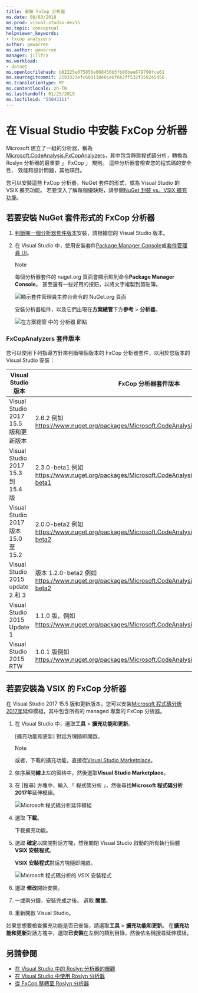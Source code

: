 ```yaml
---
title: 安裝 FxCop 分析器
ms.date: 08/03/2018
ms.prod: visual-studio-dev15
ms.topic: conceptual
helpviewer_keywords:
- fxcop analyzers
author: gewarren
ms.author: gewarren
manager: jillfra
ms.workload:
- dotnet
ms.openlocfilehash: b82225e075856e068456b5fb86bee679799fce61
ms.sourcegitcommit: 2193323efc608118e0ce6f6b2ff532f158245d56
ms.translationtype: MT
ms.contentlocale: zh-TW
ms.lasthandoff: 01/25/2019
ms.locfileid: "55043111"
---
```

# <a name="install-fxcop-analyzers-in-visual-studio"></a>在 Visual Studio 中安裝 FxCop 分析器

Microsoft 建立了一組的分析器，稱為[Microsoft.CodeAnalysis.FxCopAnalyzers](https://www.nuget.org/packages/Microsoft.CodeAnalysis.FxCopAnalyzers)，其中包含靜態程式碼分析，轉換為 Roslyn 分析器的最重要 」 FxCop 」 規則。 這些分析器會檢查您的程式碼的安全性、 效能和設計問題，其他項目。

您可以安裝這些 FxCop 分析器，NuGet 套件的形式，或為 Visual Studio 的 VSIX 擴充功能。 若要深入了解每個優缺點，請參閱[NuGet 封裝 vs。VSIX 擴充功能](roslyn-analyzers-overview.md#nuget-package-versus-vsix-extension)。

## <a name="to-install-fxcop-analyzers-as-a-nuget-package"></a>若要安裝 NuGet 套件形式的 FxCop 分析器

1. [判斷哪一個分析器套件版本](#fxcopanalyzers-package-versions)安裝，請根據您的 Visual Studio 版本。

2. 在 Visual Studio 中，使用安裝套件[Package Manager Console](/nuget/quickstart/install-and-use-a-package-in-visual-studio#package-manager-console)或[套件管理員 UI](/nuget/quickstart/install-and-use-a-package-in-visual-studio#package-manager-console)。

   > [!NOTE]
   > 每個分析器套件的 nuget.org 頁面會顯示貼到命令**Package Manager Console**。 甚至還有一些好用的按鈕，以將文字複製到剪貼簿。
   >
   > ![顯示套件管理員主控台命令的 NuGet.org 頁面](media/nuget-package-manager-command.png)

   安裝分析器組件，以及它們出現在**方案總管**下方**參考** > **分析器**。

   ![在方案總管 中的 分析器 節點](media/solution-explorer-analyzers-node.png)

### <a name="fxcopanalyzers-package-versions"></a>FxCopAnalyzers 套件版本

您可以使用下列指導方針來判斷哪個版本的 FxCop 分析器套件，以用於您版本的 Visual Studio 安裝：

| Visual Studio 版本 | FxCop 分析器套件版本 |
| - | - |
| Visual Studio 2017 15.5 版和更新版本 | 2.6.2 例如 https://www.nuget.org/packages/Microsoft.CodeAnalysis.FxCopAnalyzers/2.6.2 |
| Visual Studio 2017 15.3 到 15.4 版 | 2.3.0-beta1 例如 https://www.nuget.org/packages/Microsoft.CodeAnalysis.FxCopAnalyzers/2.3.0-beta1 |
| Visual Studio 2017 版本 15.0 至 15.2 | 2.0.0-beta2 例如 https://www.nuget.org/packages/Microsoft.CodeAnalysis.FxCopAnalyzers/2.0.0-beta2 |
| Visual Studio 2015 update 2 和 3 | 版本 1.2.0-beta2 例如 https://www.nuget.org/packages/Microsoft.CodeAnalysis.FxCopAnalyzers/1.2.0-beta2 |
| Visual Studio 2015 Update 1 | 1.1.0 版，例如 https://www.nuget.org/packages/Microsoft.CodeAnalysis.FxCopAnalyzers/1.1。 |
| Visual Studio 2015 RTW | 1.0.1 版例如 https://www.nuget.org/packages/Microsoft.CodeAnalysis.FxCopAnalyzers/1.0.1 |

## <a name="to-install-fxcop-analyzers-as-a-vsix"></a>若要安裝為 VSIX 的 FxCop 分析器

在 Visual Studio 2017 15.5 版和更新版本，您可以安裝[Microsoft 程式碼分析 2017年](https://marketplace.visualstudio.com/items?itemName=VisualStudioPlatformTeam.MicrosoftCodeAnalysis2017)延伸模組，其中包含所有的 managed 專案的 FxCop 分析器。

1. 在 Visual Studio 中，選取**工具** > **擴充功能和更新**。

   [擴充功能和更新] 對話方塊隨即開啟。

   > [!NOTE]
   > 或者，下載的擴充功能，直接從[Visual Studio Marketplace](https://marketplace.visualstudio.com/items?itemName=VisualStudioPlatformTeam.MicrosoftCodeAnalysis2017)。

1. 依序展開**線上**左的窗格中，然後選取**Visual Studio Marketplace**。

1. 在 [搜尋] 方塊中，輸入 「 程式碼分析 」，然後尋找**Microsoft 程式碼分析 2017年**延伸模組。

   ![Microsoft 程式碼分析延伸模組](media/extensions-and-updates-code-analysis.png)

1. 選取 **下載**。

   下載擴充功能。

1. 選取  **確定**以關閉對話方塊，然後關閉 Visual Studio 啟動的所有執行個體**VSIX 安裝程式**。

   **VSIX 安裝程式**對話方塊隨即開啟。

   ![Microsoft 程式碼分析的 VSIX 安裝程式](media/vsix-installer-code-analysis.png)

1. 選取 **修改**開始安裝。

1. 一或兩分鐘，安裝完成之後。 選取 **關閉**。

1. 重新開啟 Visual Studio。

如果您想要檢查擴充功能是否已安裝，請選取**工具** > **擴充功能和更新**。 在**擴充功能和更新**對話方塊中，選取**已安裝**在左側的類別目錄，然後依名稱搜尋延伸模組。

## <a name="see-also"></a>另請參閱

- [在 Visual Studio 中的 Roslyn 分析器的概觀](../code-quality/roslyn-analyzers-overview.md)
- [在 Visual Studio 中使用 Roslyn 分析器](../code-quality/use-roslyn-analyzers.md)
- [從 FxCop 移轉至 Roslyn 分析器](../code-quality/fxcop-analyzers.yml)